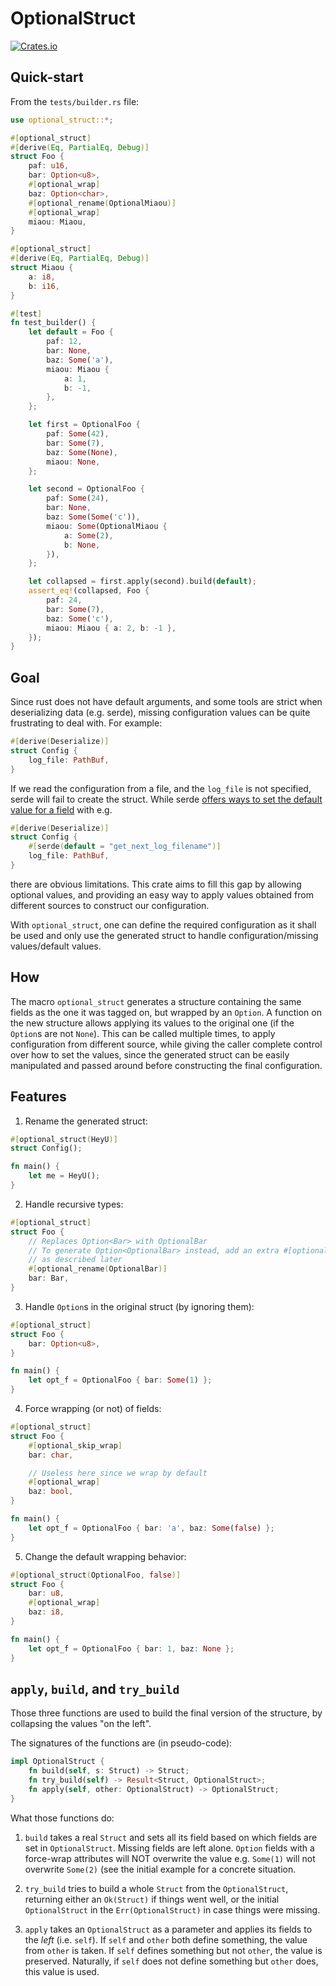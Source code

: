 # OptionalStruct
[![Crates.io](https://img.shields.io/crates/v/optional_struct.svg)](https://crates.io/crates/optional_struct)

## Quick-start

From the `tests/builder.rs` file:

```rust
use optional_struct::*;

#[optional_struct]
#[derive(Eq, PartialEq, Debug)]
struct Foo {
    paf: u16,
    bar: Option<u8>,
    #[optional_wrap]
    baz: Option<char>,
    #[optional_rename(OptionalMiaou)]
    #[optional_wrap]
    miaou: Miaou,
}

#[optional_struct]
#[derive(Eq, PartialEq, Debug)]
struct Miaou {
    a: i8,
    b: i16,
}

#[test]
fn test_builder() {
    let default = Foo {
        paf: 12,
        bar: None,
        baz: Some('a'),
        miaou: Miaou {
            a: 1,
            b: -1,
        },
    };

    let first = OptionalFoo {
        paf: Some(42),
        bar: Some(7),
        baz: Some(None),
        miaou: None,
    };

    let second = OptionalFoo {
        paf: Some(24),
        bar: None,
        baz: Some(Some('c')),
        miaou: Some(OptionalMiaou {
            a: Some(2),
            b: None,
        }),
    };

    let collapsed = first.apply(second).build(default);
    assert_eq!(collapsed, Foo {
        paf: 24,
        bar: Some(7),
        baz: Some('c'),
        miaou: Miaou { a: 2, b: -1 },
    });
}
```

## Goal

Since rust does not have default arguments, and some tools are strict when
deserializing data (e.g. serde), missing configuration values can be quite
frustrating to deal with. For example:

```rust
#[derive(Deserialize)]
struct Config {
    log_file: PathBuf,
}
```

If we read the configuration from a file, and the `log_file` is not specified,
serde will fail to create the struct. While serde [offers ways to set the
default value for a field](https://serde.rs/attr-default.html) with e.g.

```rust
#[derive(Deserialize)]
struct Config {
    #[serde(default = "get_next_log_filename")]
    log_file: PathBuf,
}
```

there are obvious limitations. This crate aims to fill this gap by allowing
optional values, and providing an easy way to apply values obtained from
different sources to construct our configuration.

With `optional_struct`, one can define the required
configuration as it shall be used and only use the generated struct
to handle configuration/missing values/default values.


## How

The macro `optional_struct` generates a structure containing the same fields as the one it was tagged on, but wrapped by an `Option`.
A function on the new structure allows applying its values to the original one
(if the `Option`s are not `None`). This can be called multiple times, to apply
configuration from different source, while giving the caller complete control
over how to set the values, since the generated struct can be easily manipulated
and passed around before constructing the final configuration.

## Features

1. Rename the generated struct:

```rust
#[optional_struct(HeyU)]
struct Config();

fn main() {
    let me = HeyU();
}
```

2. Handle recursive types:

```rust
#[optional_struct]
struct Foo {
    // Replaces Option<Bar> with OptionalBar
    // To generate Option<OptionalBar> instead, add an extra #[optional_wrap]
    // as described later
    #[optional_rename(OptionalBar)]
    bar: Bar,
}
```

3. Handle `Option`s in the original struct (by ignoring them):

```rust
#[optional_struct]
struct Foo {
    bar: Option<u8>,
}

fn main() {
    let opt_f = OptionalFoo { bar: Some(1) };
}
```

4. Force wrapping (or not) of fields:

```rust
#[optional_struct]
struct Foo {
    #[optional_skip_wrap]
    bar: char,

    // Useless here since we wrap by default
    #[optional_wrap]
    baz: bool,
}

fn main() {
    let opt_f = OptionalFoo { bar: 'a', baz: Some(false) };
}
```

5. Change the default wrapping behavior:

```rust
#[optional_struct(OptionalFoo, false)]
struct Foo {
    bar: u8,
    #[optional_wrap]
    baz: i8,
}

fn main() {
    let opt_f = OptionalFoo { bar: 1, baz: None };
}
```

## `apply`, `build`, and `try_build`

Those three functions are used to build the final version of the structure, by
collapsing the values "on the left".

The signatures of the functions are (in pseudo-code):

```rust
impl OptionalStruct {
    fn build(self, s: Struct) -> Struct;
    fn try_build(self) -> Result<Struct, OptionalStruct>;
    fn apply(self, other: OptionalStruct) -> OptionalStruct;
}
```

What those functions do:

1. `build` takes a real `Struct` and sets all its field based on which fields
   are set in `OptionalStruct`. Missing fields are left alone. `Option` fields
   with a force-wrap attributes will NOT overwrite the value e.g. `Some(1)` will
   not overwrite `Some(2)` (see the initial example for a concrete situation.

2. `try_build` tries to build a whole `Struct` from the `OptionalStruct`,
   returning either an `Ok(Struct)` if things went well,
   or the initial `OptionalStruct` in the `Err(OptionalStruct)` in case things were missing.

3. `apply` takes an `OptionalStruct` as a parameter and applies its fields to
   the *left* (i.e. `self`). If `self` and `other` both define something, the value
   from `other` is taken. If `self` defines something but not `other`, the value
   is preserved. Naturally, if `self` does not define something but `other` does,
   this value is used.
